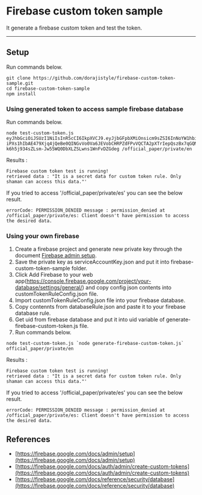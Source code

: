 # Firebase custom token sample

It generate a firebase custom token and test the token.

----

## Setup

Run commands below.
```
git clone https://github.com/dorajistyle/firebase-custom-token-sample.git
cd firebase-custom-token-sample
npm install
```

### Using generated token to access sample firebase database

Run commands below.

```
node test-custom-token.js eyJhbGciOiJSUzI1NiIsInR5cCI6IkpXVCJ9.eyJjbGFpbXMiOnsicm9sZSI6InNoYW1hbiJ9LCJ1aWQiOiI5OGY5NGJjMi03MTE4LTQ3YTYtOThmMC1mYzY1MTQ5NzEzZTAiLCJpYXQiOjE0Nzg3NTMwNTYsImV4cCI6MTQ3ODc1NjY1NiwiYXVkIjoiaHR0cHM6Ly9pZGVudGl0eXRvb2xraXQuZ29vZ2xlYXBpcy5jb20vZ29vZ2xlLmlkZW50aXR5LmlkZW50aXR5dG9vbGtpdC52MS5JZGVudGl0eVRvb2xraXQiLCJpc3MiOiJmaXJlYmFzZS1hZG1pbnNkay05emZwdUBjdXN0b20tdG9rZW4tcnVsZS5pYW0uZ3NlcnZpY2VhY2NvdW50LmNvbSIsInN1YiI6ImZpcmViYXNlLWFkbWluc2RrLTl6ZnB1QGN1c3RvbS10b2tlbi1ydWxlLmlhbS5nc2VydmljZWFjY291bnQuY29tIn0.f0rysM4iCpbgHHAJ2-iPXs1hIbAE479Xjq4jQeBe0QINGvVo0Va6JEVobCHRPZdFPvVQCTA2pXTrIepQszBx7qGQM3VaZwf3We97MeZkCKryUV7OfcT4uzv27rnJJY2NTDm08N5qAJBkt_bEOExLNuboLp_coo8NxTPmsReM4pGjYJIfeeT_LFfC8gdzqU9ZAAe40PqR4urUwC5lEVEzRxi4z4U0M3Rp1TKGPvitMXR9NnsDSIotp9a5_W1r7s9N233aHTt9RKL5fsJkbb53Edvr9q2UKquo1oL9Dsyqqd_-k6h5j934sZLsm-Jw55WQ0DbXLZSLwns1WnFvDZGdeg /official_paper/private/en
```

Results : 

```
Firebase custom token test is running!
retrieved data : "It is a secret data for custom token rule. Only shaman can access this data."'
```

If you tried to access '/official_paper/private/es' you can see the below result.

```
errorCode: PERMISSION_DENIED message : permission_denied at /official_paper/private/es: Client doesn't have permission to access the desired data.
```

### Using your own firebase

1. Create a firebase project and generate new private key through the document [Firebase admin setup](https://firebase.google.com/docs/admin/setup).
2. Save the private key as serviceAccountKey.json and put it into firebase-custom-token-sample folder.
3. Click Add Firebase to your web app(https://console.firebase.google.com/project/your-database/settings/general/) and copy config json contents into customTokenRuleConfig.json file.
2. Import customTokenRuleConfig.json file into your firebase database.
3. Copy contennts from databaseRule.json and paste it to your firebase database rule.
4. Get uid from firebase database and put it into uid variable of generate-firebase-custom-token.js file.
5. Run commands below.

```
node test-custom-token.js `node generate-firebase-custom-token.js` official_paper/private/en
```

Results : 

```
Firebase custom token test is running!
retrieved data : "It is a secret data for custom token rule. Only shaman can access this data."'
```

If you tried to access '/official_paper/private/es' you can see the below result.

```
errorCode: PERMISSION_DENIED message : permission_denied at /official_paper/private/es: Client doesn't have permission to access the desired data.
```

## References
* [https://firebase.google.com/docs/admin/setup](https://firebase.google.com/docs/admin/setup)
* [https://firebase.google.com/docs/auth/admin/create-custom-tokens](https://firebase.google.com/docs/auth/admin/create-custom-tokens)
* [https://firebase.google.com/docs/reference/security/database](https://firebase.google.com/docs/reference/security/database)
